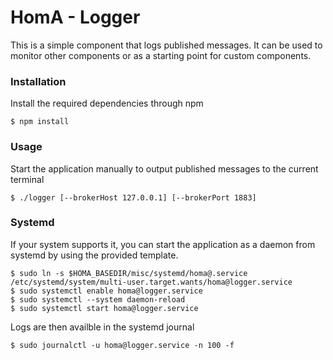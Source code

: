 # HomA - Logger
This is a simple component that logs published messages. It can be used to monitor other components or as a starting point for custom components.  

### Installation
Install the required dependencies through npm
```none
$ npm install
```

### Usage
Start the application manually to output published messages to the current terminal
```none
$ ./logger [--brokerHost 127.0.0.1] [--brokerPort 1883]
```

### Systemd
If your system supports it, you can start the application as a daemon from systemd by using the provided template.
```none
$ sudo ln -s $HOMA_BASEDIR/misc/systemd/homa@.service /etc/systemd/system/multi-user.target.wants/homa@logger.service
$ sudo systemctl enable homa@logger.service
$ sudo systemctl --system daemon-reload
$ sudo systemctl start homa@logger.service
```

Logs are then availble in the systemd journal 
```
$ sudo journalctl -u homa@logger.service -n 100 -f
```